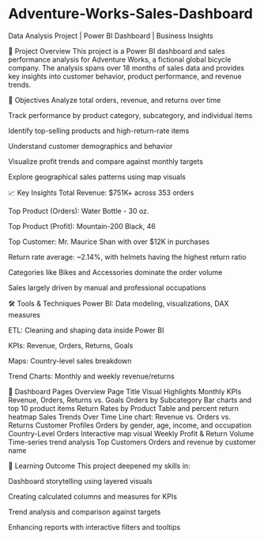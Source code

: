 # Adventure-Works-Sales-Dashboard
Data Analysis Project | Power BI Dashboard | Business Insights

🧾 Project Overview
This project is a Power BI dashboard and sales performance analysis for Adventure Works, a fictional global bicycle company. The analysis spans over 18 months of sales data and provides key insights into customer behavior, product performance, and revenue trends.

🎯 Objectives
Analyze total orders, revenue, and returns over time

Track performance by product category, subcategory, and individual items

Identify top-selling products and high-return-rate items

Understand customer demographics and behavior

Visualize profit trends and compare against monthly targets

Explore geographical sales patterns using map visuals

📈 Key Insights
Total Revenue: $751K+ across 353 orders

Top Product (Orders): Water Bottle - 30 oz.

Top Product (Profit): Mountain-200 Black, 46

Top Customer: Mr. Maurice Shan with over $12K in purchases

Return rate average: ~2.14%, with helmets having the highest return ratio

Categories like Bikes and Accessories dominate the order volume

Sales largely driven by manual and professional occupations

🛠️ Tools & Techniques
Power BI: Data modeling, visualizations, DAX measures

ETL: Cleaning and shaping data inside Power BI

KPIs: Revenue, Orders, Returns, Goals

Maps: Country-level sales breakdown

Trend Charts: Monthly and weekly revenue/returns

📂 Dashboard Pages Overview
Page Title	Visual Highlights
Monthly KPIs	Revenue, Orders, Returns vs. Goals
Orders by Subcategory	Bar charts and top 10 product items
Return Rates by Product	Table and percent return heatmap
Sales Trends Over Time	Line chart: Revenue vs. Orders vs. Returns
Customer Profiles	Orders by gender, age, income, and occupation
Country-Level Orders	Interactive map visual
Weekly Profit & Return Volume	Time-series trend analysis
Top Customers	Orders and revenue by customer name

📘 Learning Outcome
This project deepened my skills in:

Dashboard storytelling using layered visuals

Creating calculated columns and measures for KPIs

Trend analysis and comparison against targets

Enhancing reports with interactive filters and tooltips
